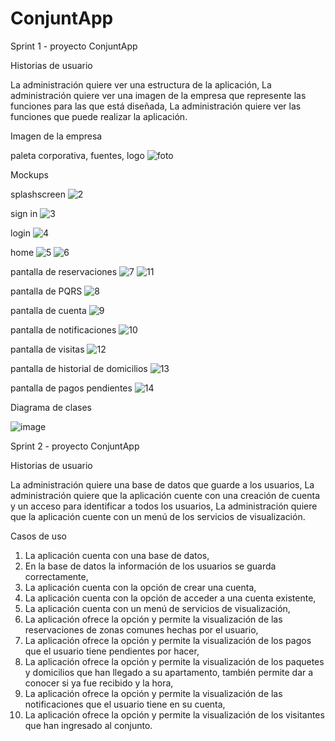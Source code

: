 # ConjuntApp

Sprint 1 - proyecto ConjuntApp

Historias de usuario

  La administración quiere ver una estructura de la aplicación,
  La administración quiere ver una imagen de la empresa que represente las funciones para las que está diseñada,
  La administración quiere ver las funciones que puede realizar la aplicación.

Imagen de la empresa

  paleta corporativa,
  fuentes,
  logo
![foto](https://github.com/user-attachments/assets/099f2443-b6e3-4cec-b010-1aaa3077a12c)

Mockups

splashscreen
![2](https://github.com/user-attachments/assets/af40c8ab-f56c-41ce-a33d-f18b39d049d7)

sign in
![3](https://github.com/user-attachments/assets/c17143cf-13a9-49dd-b3ea-9442139d115f)

login
![4](https://github.com/user-attachments/assets/4c85ef49-8053-4653-96a3-1f1f8046c5cf)

home
![5](https://github.com/user-attachments/assets/663779be-132a-456a-8910-f408d7faca15)
![6](https://github.com/user-attachments/assets/21fef3fe-6172-475d-8b5d-7e55c0fecbc2)

pantalla de reservaciones
![7](https://github.com/user-attachments/assets/41c4662b-4e39-4eb2-8423-39fd92ed513d)
![11](https://github.com/user-attachments/assets/fd7d5984-b413-4105-8af0-dbda0579474b)

pantalla de PQRS
![8](https://github.com/user-attachments/assets/daca1e76-e53a-4952-a86d-1f07395651b6)

pantalla de cuenta
![9](https://github.com/user-attachments/assets/348592ba-9dca-4372-949a-80539776f606)

pantalla de notificaciones
![10](https://github.com/user-attachments/assets/b77a7a5b-6216-4f70-84cb-0c0a9e035445)

pantalla de visitas
![12](https://github.com/user-attachments/assets/49c02b2e-1531-4d00-9266-946d4f4e5e75)

pantalla de historial de domicilios
![13](https://github.com/user-attachments/assets/13330c37-c636-4b2d-90fd-1b63df781966)

pantalla de pagos pendientes
![14](https://github.com/user-attachments/assets/6af517bc-a6a6-44fc-a3ba-6d003d66450d)

Diagrama de clases

![image](https://github.com/user-attachments/assets/47e87e29-fa2f-4619-b6ea-589fbbde1db9)




Sprint 2 - proyecto ConjuntApp

Historias de usuario

  La administración quiere una base de datos que guarde a los usuarios,
  La administración quiere que la aplicación cuente con una creación de cuenta y un acceso para identificar a todos los usuarios,
  La administración quiere que la aplicación cuente con un menú de los servicios de visualización.

Casos de uso
1. La aplicación cuenta con una base de datos,
2. En la base de datos la información de los usuarios se guarda correctamente,
3. La aplicación cuenta con la opción de crear una cuenta,
4. La aplicación cuenta con la opción de acceder a una cuenta existente,
5. La aplicación cuenta con un menú de servicios de visualización,
6. La aplicación ofrece la opción y permite la visualización de las reservaciones de zonas comunes hechas por el usuario,
7. La aplicación ofrece la opción y permite la visualización de los pagos que el usuario tiene pendientes por hacer,
8. La aplicación ofrece la opción y permite la visualización de los paquetes y domicilios que han llegado a su apartamento, también permite dar a conocer si ya fue recibido y la hora,
9. La aplicación ofrece la opción y permite la visualización de las notificaciones que el usuario tiene en su cuenta,
10. La aplicación ofrece la opción y permite la visualización de los visitantes que han ingresado al conjunto.
